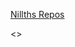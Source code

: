 [Nillths Repos](https://github.com/Nillth)

<body><>
<!--stackedit_data:
eyJoaXN0b3J5IjpbMTY4MDgyODczNywxODMzNzM3NjQ1LC03Nz
k2NDI4NjQsLTI0MDc0MzkxOV19
-->